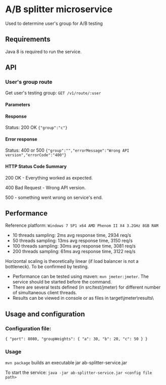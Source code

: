 # A/B splitter microservice
Used to determine user's group for A/B testing

## Requirements
Java 8 is required to run the service.

## API
### User's group route
Get user's testing group:
`GET /v1/route/:user`
#### Parameters

#### Response
Status: 200 OK
`{"group":"c"}`

#### Error response
Status: 400 or 500
`{"group":"","errorMessage":"Wrong API version","errorCode":"400"}`

#### HTTP Status Code Summary
200 OK - Everything worked as expected.

400 Bad Request - Wrong API version.

500 - something went wrong on service's end.


## Performance
Reference platform:
`Windows 7 SP1 x64
AMD Phenom II X4 3.2GHz 8GB RAM`
* 10 threads sampling: 2ms avg response time, 2934 req/s
* 50 threads sampling: 13ms avg response time, 3150 req/s
* 100 threads sampling: 30ms avg response time, 3081 req/s
* 200 threads sampling: 61ms avg response time, 3122 req/s

Horizontal scaling is theoretically linear (if load balancer is not a bottleneck). To be confirmed by testing. 

 * Performance can be tested using maven: `mvn jmeter:jmeter`. The service should be started before the command.
 * There are several tests defined (in src/test/jmeter) for different number of simultaneous client threads.
 * Results can be viewed in console or as files in target\jmeter\results\


## Usage and configuration
### Configuration file:
`{
   "port": 8080,
   "groupWeights": {
     "a": 30,
     "b": 20,
     "c": 50
   }
 }`
### Usage
`mvn package` builds an executable jar ab-splitter-service.jar
 
To start the service:
`java -jar ab-splitter-service.jar <config file path>`


